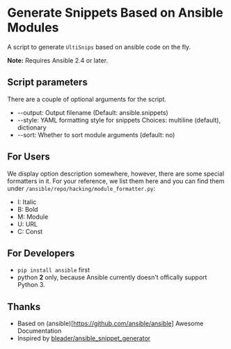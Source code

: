 Generate Snippets Based on Ansible Modules
==========================================

A script to generate `UltiSnips` based on ansible code on the fly.

**Note:** Requires Ansible 2.4 or later.

Script parameters
-----------------
There are a couple of optional arguments for the script.

  * --output: Output filename (Default: ansible.snippets)
  * --style: YAML formatting style for snippets
             Choices: multiline (default), dictionary
  * --sort: Whether to sort module arguments (default: no)

For Users
---------
We display option description somewhere, however, there are some special formatters in it.
For your reference, we list them here and you can find them under `/ansible/repo/hacking/module_formatter.py`:

  * I: Italic
  * B: Bold
  * M: Module
  * U: URL
  * C: Const

For Developers
--------------
* `pip install ansible` first
* python **2** only, because Ansible currently doesn't offically support Python 3.

Thanks
------
* Based on (ansible)[https://github.com/ansible/ansible] Awesome Documentation
* Inspired by [bleader/ansible_snippet_generator](https://github.com/bleader/ansible_snippet_generator)
